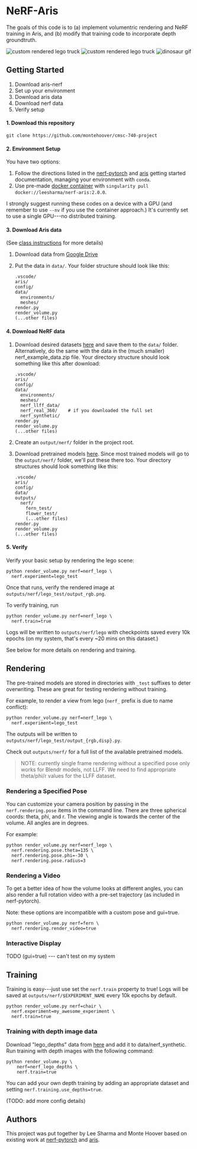 # NeRF-Aris

The goals of this code is to (a) implement volumentric rendering and NeRF training
in Aris, and (b) modify that training code to incorporate depth groundtruth.

![custom rendered lego truck](docs/output_rgb.png)
![custom rendered lego truck](docs/output_disp.png)
![dinosaur gif](docs/horns.gif)

## Getting Started

1. Download aris-nerf
2. Set up your environment
3. Download aris data
4. Download nerf data
5. Verify setup

#### 1. Download this repository

```
git clone https://github.com/montehoover/cmsc-740-project
```

#### 2. Environment Setup

You have two options:
  1. Follow the directions listed in the [nerf-pytorch][nerf] and [aris][aris]
     getting started documentation, managing your environment with `conda`.
  2. Use pre-made [docker container][docker] with `singularity pull docker://leesharma/nerf-aris:2.0.0`.

  [nerf]: https://github.com/yenchenlin/nerf-pytorch
  [aris]: https://cmsc740-fall22.github.io/assignment1.md.html
  [docker]: https://hub.docker.com/r/leesharma/nerf-aris

I strongly suggest running these codes on a device with a GPU (and remember to
use `--nv` if you use the container approach.) It's currently set to use a single
GPU---no distributed training.

#### 3. Download Aris data

(See [class instructions][aris] for more details)

1. Download data from [Google Drive](https://drive.google.com/file/d/1E4bdOgKh4r8o94plEn68HpNRod1W9wMd/view?usp=sharing)
2. Put the data in `data/`. Your folder structure should look like this:

    ```
    .vscode/
    aris/
    config/
    data/
      environments/
      meshes/
    render.py
    render_volume.py
    (...other files)
    ```

#### 4. Download NeRF data

1. Download desired datasets [here](https://drive.google.com/drive/folders/128yBriW1IG_3NJ5Rp7APSTZsJqdJdfc1)
   and save them to the `data/` folder. Alternatively, do the same with the data
   in the (much smaller) nerf_example_data.zip file. Your directory structure should look
   something like this after download:

    ```
    .vscode/
    aris/
    config/
    data/
      environments/
      meshes/
      nerf_llff_data/
      nerf_real_360/    # if you downloaded the full set
      nerf_synthetic/
    render.py
    render_volume.py
    (...other files)
    ```

2. Create an `output/nerf/` folder in the project root.
3. Download pretrained models [here](https://drive.google.com/drive/folders/1jIr8dkvefrQmv737fFm2isiT6tqpbTbv).
   Since most trained models will go to the `output/nerf/` folder, we'll put
   these there too. Your directory structures should look something like this:

    ```
    .vscode/
    aris/
    config/
    data/
    outputs/
      nerf/
        fern_test/
        flower_test/
        (...other files)
    render.py
    render_volume.py
    (...other files)
    ```

#### 5. Verify

Verify your basic setup by rendering the lego scene:

```
python render_volume.py nerf=nerf_lego \
  nerf.experiment=lego_test
```

Once that runs, verify the rendered image at `outputs/nerf/lego_test/output_rgb.png`.

To verify training, run

```
python render_volume.py nerf=nerf_lego \
  nerf.train=true
```

Logs will be written to `outputs/nerf/lego` with checkpoints saved every 10k
epochs (on my system, that's every ~20 mins on this dataset.)

See below for more details on rendering and training.


## Rendering

The pre-trained models are stored in directories with `_test` suffixes to
deter overwriting. These are great for testing rendering without training.

For example, to render a view from lego (`nerf_` prefix is due to name conflict):

```
python render_volume.py nerf=nerf_lego \
  nerf.experiment=lego_test
```

The outputs will be written to `outputs/nerf/lego_test/output_{rgb,disp}.py`.

Check out `outputs/nerf/` for a full list of the available pretrained models.

> NOTE: currently single frame rendering without a specified pose only works for Blendr
> models, not LLFF. We need to find appropriate theta/phi/r values for the LLFF dataset.

### Rendering a Specified Pose

You can customize your camera position by passing in the `nerf.rendering.pose`
items in the command line. There are three spherical coords: theta, phi, and r.
The viewing angle is towards the center of the volume. All angles are in degrees.

For example:

```
python render_volume.py nerf=nerf_lego \
  nerf.rendering.pose.theta=135 \
  nerf.rendering.pose.phi=-30 \
  nerf.rendering.pose.radius=3
```

### Rendering a Video

To get a better idea of how the volume looks at different angles, you can also
render a full rotation video with a pre-set trajectory (as included in
nerf-pytorch).

Note: these options are incompatible with a custom pose and gui=true.

```
python render_volume.py nerf=fern \
  nerf.rendering.render_video=true
```

### Interactive Display

TODO (gui=true) --- can't test on my system


## Training

Training is easy---just use set the `nerf.train` property to true!
Logs will be saved at `outputs/nerf/$EXPERIMENT_NAME` every 10k epochs by default.

```
python render_volume.py nerf=chair \
  nerf.experiment=my_awesome_experiment \
  nerf.train=true
```

### Training with depth image data

Download "lego_depths" data from [here](https://drive.google.com/drive/folders/19UBCD5zqacKHNLd4YF5ffADOGPZF44ae?usp=share_link) and add it to data/nerf_synthetic. Run training with depth images with the following command:

```
python render_volume.py \
    nerf=nerf_lego_depths \
    nerf.train=true
```

You can add your own depth training by adding an appropriate dataset and setting `nerf.training.use_depths=true`.

(TODO: add more config details)

## Authors

This project was put together by Lee Sharma and Monte Hoover based on existing
work at [nerf-pytorch](https://github.com/yenchenlin/nerf-pytorch) and
[aris](https://github.com/CMSC740-Fall22/aris-renderer-student).
